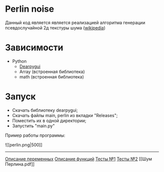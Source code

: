 
# Perlin noise
Данный код является является реализацией алгоритма генерации псевдослучайной 2д текстуры шума ([wikipedia](https://ru.wikipedia.org/wiki/%D0%A8%D1%83%D0%BC_%D0%9F%D0%B5%D1%80%D0%BB%D0%B8%D0%BD%D0%B0))

# Зависимости 
- Python
	- [Dearpygui](https://github.com/hoffstadt/DearPyGui)
	- Array (встроенная библиотека)
	- math (встроенная библиотека)

# Запуск

- Скачать библиотеку dearpygui;
- Скачать файлы main, perlin из вкладки "Releases";
- Поместить их в одной директории;
- Запустить "main.py"


Пример работы программы:

![[perlin.png|500]]


------------------------------------------------------
[Описание переменных](var/variables.md)
[Описание функций](var/functions.md)
[Тесты №1](test_functions.md)
[Тесты №2](test_interpolate.md)
[[Шум Перлина.pdf]]
